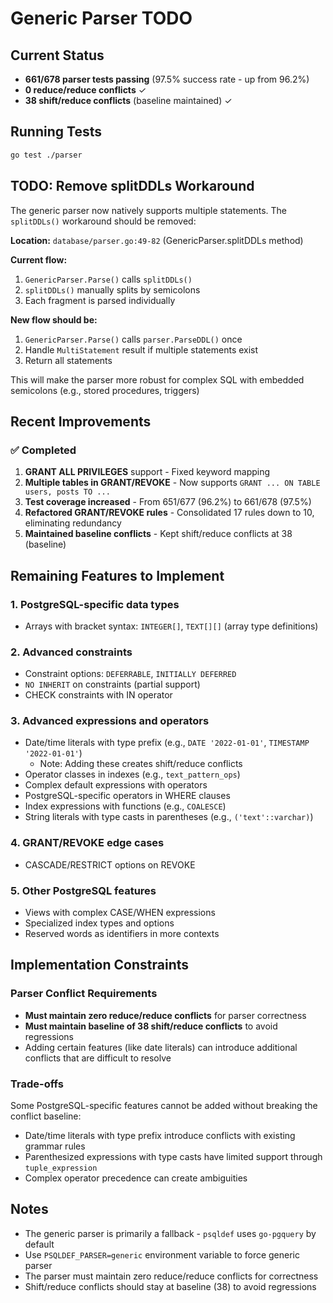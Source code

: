 # Generic Parser TODO

## Current Status

- **661/678 parser tests passing** (97.5% success rate - up from 96.2%)
- **0 reduce/reduce conflicts** ✓
- **38 shift/reduce conflicts** (baseline maintained) ✓

## Running Tests

```sh
go test ./parser
```

## TODO: Remove splitDDLs Workaround
The generic parser now natively supports multiple statements. The `splitDDLs()` workaround should be removed:

**Location:** `database/parser.go:49-82` (GenericParser.splitDDLs method)

**Current flow:**
1. `GenericParser.Parse()` calls `splitDDLs()`
2. `splitDDLs()` manually splits by semicolons
3. Each fragment is parsed individually

**New flow should be:**
1. `GenericParser.Parse()` calls `parser.ParseDDL()` once
2. Handle `MultiStatement` result if multiple statements exist
3. Return all statements

This will make the parser more robust for complex SQL with embedded semicolons (e.g., stored procedures, triggers)

## Recent Improvements

### ✅ Completed
1. **GRANT ALL PRIVILEGES** support - Fixed keyword mapping
2. **Multiple tables in GRANT/REVOKE** - Now supports `GRANT ... ON TABLE users, posts TO ...`
3. **Test coverage increased** - From 651/677 (96.2%) to 661/678 (97.5%)
4. **Refactored GRANT/REVOKE rules** - Consolidated 17 rules down to 10, eliminating redundancy
5. **Maintained baseline conflicts** - Kept shift/reduce conflicts at 38 (baseline)

## Remaining Features to Implement

### 1. PostgreSQL-specific data types
- Arrays with bracket syntax: `INTEGER[]`, `TEXT[][]` (array type definitions)

### 2. Advanced constraints
- Constraint options: `DEFERRABLE`, `INITIALLY DEFERRED`
- `NO INHERIT` on constraints (partial support)
- CHECK constraints with IN operator

### 3. Advanced expressions and operators
- Date/time literals with type prefix (e.g., `DATE '2022-01-01'`, `TIMESTAMP '2022-01-01'`)
  - Note: Adding these creates shift/reduce conflicts
- Operator classes in indexes (e.g., `text_pattern_ops`)
- Complex default expressions with operators
- PostgreSQL-specific operators in WHERE clauses
- Index expressions with functions (e.g., `COALESCE`)
- String literals with type casts in parentheses (e.g., `('text'::varchar)`)

### 4. GRANT/REVOKE edge cases
- CASCADE/RESTRICT options on REVOKE

### 5. Other PostgreSQL features
- Views with complex CASE/WHEN expressions
- Specialized index types and options
- Reserved words as identifiers in more contexts

## Implementation Constraints

### Parser Conflict Requirements
- **Must maintain zero reduce/reduce conflicts** for parser correctness
- **Must maintain baseline of 38 shift/reduce conflicts** to avoid regressions
- Adding certain features (like date literals) can introduce additional conflicts that are difficult to resolve

### Trade-offs
Some PostgreSQL-specific features cannot be added without breaking the conflict baseline:
- Date/time literals with type prefix introduce conflicts with existing grammar rules
- Parenthesized expressions with type casts have limited support through `tuple_expression`
- Complex operator precedence can create ambiguities

## Notes
- The generic parser is primarily a fallback - `psqldef` uses `go-pgquery` by default
- Use `PSQLDEF_PARSER=generic` environment variable to force generic parser
- The parser must maintain zero reduce/reduce conflicts for correctness
- Shift/reduce conflicts should stay at baseline (38) to avoid regressions

